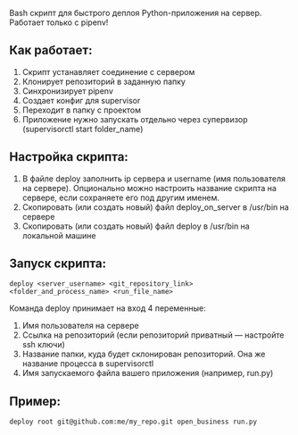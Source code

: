 Bash скрипт для быстрого деплоя Python-приложения на сервер. Работает только с pipenv! 

## Как работает:
1. Скрипт устанавляет соединение с сервером
2. Клонирует репозиторий в заданную папку
3. Синхронизирует pipenv
4. Создает конфиг для supervisor
5. Переходит в папку с проектом
6. Приложение нужно запускать отдельно через супервизор (supervisorctl start folder_name)

## Настройка скрипта:
1. В файле deploy заполнить ip сервера и username (имя пользователя на сервере). Опционально можно настроить название скрипта на сервере, если сохраняете его под другим именем.
2. Скопировать (или создать новый) файл deploy_on_server в /usr/bin на сервере
3. Скопировать (или создать новый) файл deploy в /usr/bin на локальной машине

## Запуск скрипта:
```
deploy <server_username> <git_repository_link> <folder_and_process_name> <run_file_name>
```
Команда deploy принимает на вход 4 переменные:
1. Имя пользователя на сервере
2. Ссылка на репозиторий (если репозиторий приватный — настройте ssh ключи)
3. Название папки, куда будет склонирован репозиторий. Она же название процесса в supervisorctl
4. Имя запускаемого файла вашего приложения (например, run.py)

## Пример:
```
deploy root git@github.com:me/my_repo.git open_business run.py
```
